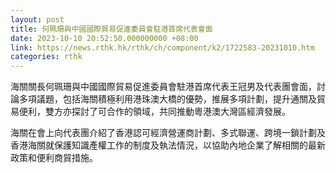 ```yaml
---
layout: post
title: 何珮珊與中國國際貿易促進委員會駐港首席代表會面
date: 2023-10-10 20:52:50.000000000 +08:00
link: https://news.rthk.hk/rthk/ch/component/k2/1722583-20231010.htm
categories: rthk
---
```


海關關長何珮珊與中國國際貿易促進委員會駐港首席代表王冠男及代表團會面，討論多項議題，包括海關積極利用港珠澳大橋的優勢，推展多項計劃，提升通關及貿易便利，雙方亦探討了可合作的領域，共同推動粵港澳大灣區經濟發展。

海關在會上向代表團介紹了香港認可經濟營運商計劃、多式聯運、跨境一鎖計劃及香港海關就保護知識產權工作的制度及執法情況，以協助內地企業了解相關的最新政策和便利商貿措施。
